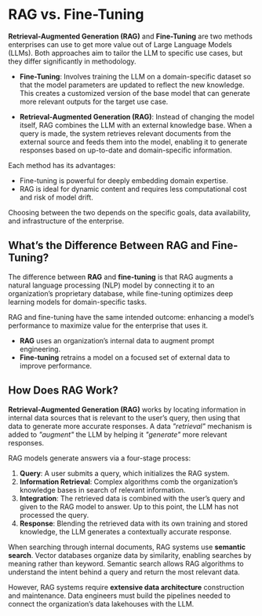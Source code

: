 # RAG vs. Fine-Tuning

**Retrieval-Augmented Generation (RAG)** and **Fine-Tuning** are two methods enterprises can use to get more value out of Large Language Models (LLMs). Both approaches aim to tailor the LLM to specific use cases, but they differ significantly in methodology.

- **Fine-Tuning**: Involves training the LLM on a domain-specific dataset so that the model parameters are updated to reflect the new knowledge. This creates a customized version of the base model that can generate more relevant outputs for the target use case.

- **Retrieval-Augmented Generation (RAG)**: Instead of changing the model itself, RAG combines the LLM with an external knowledge base. When a query is made, the system retrieves relevant documents from the external source and feeds them into the model, enabling it to generate responses based on up-to-date and domain-specific information.

Each method has its advantages:
- Fine-tuning is powerful for deeply embedding domain expertise.
- RAG is ideal for dynamic content and requires less computational cost and risk of model drift.

Choosing between the two depends on the specific goals, data availability, and infrastructure of the enterprise.




## What’s the Difference Between RAG and Fine-Tuning?

The difference between **RAG** and **fine-tuning** is that RAG augments a natural language processing (NLP) model by connecting it to an organization’s proprietary database, while fine-tuning optimizes deep learning models for domain-specific tasks.

RAG and fine-tuning have the same intended outcome: enhancing a model’s performance to maximize value for the enterprise that uses it.

- **RAG** uses an organization’s internal data to augment prompt engineering.
- **Fine-tuning** retrains a model on a focused set of external data to improve performance.


## How Does RAG Work?

**Retrieval-Augmented Generation (RAG)** works by locating information in internal data sources that is relevant to the user’s query, then using that data to generate more accurate responses. A data *"retrieval"* mechanism is added to *"augment"* the LLM by helping it *"generate"* more relevant responses.

RAG models generate answers via a four-stage process:

1. **Query**: A user submits a query, which initializes the RAG system.
2. **Information Retrieval**: Complex algorithms comb the organization’s knowledge bases in search of relevant information.
3. **Integration**: The retrieved data is combined with the user’s query and given to the RAG model to answer. Up to this point, the LLM has not processed the query.
4. **Response**: Blending the retrieved data with its own training and stored knowledge, the LLM generates a contextually accurate response.

When searching through internal documents, RAG systems use **semantic search**. Vector databases organize data by similarity, enabling searches by meaning rather than keyword. Semantic search allows RAG algorithms to understand the intent behind a query and return the most relevant data.

However, RAG systems require **extensive data architecture** construction and maintenance. Data engineers must build the pipelines needed to connect the organization’s data lakehouses with the LLM.


